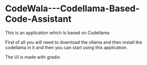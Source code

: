 # CodeWala---Codellama-Based-Code-Assistant

This is an application which is based on Codellama

First of all you will need to download the ollama and then install the codellama in it and then you can start using this application.

The UI is made with gradio
